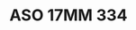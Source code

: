 ---
title: ASO 17MM 334
date: 
draft: false

# descripcion
description : Anillo de plata 925.

materials: Plata 1049

color: 

dimensions: 17mm diámetro

code: 05-23-1723

type: "Anillos"

categories: []

price: $6.730,00

price_eftvo: $5.720,00

# Images
# first image will be shown in the product page
images:
  # - image: "images/path_to_image"
  # La ubicacion de las imagenes es imagenes/Anillos/Anillos.Solo Plata/05-23-1723-aso-17mm-334
  - image: "./images/anillos/solo_plata/05-23-1723-aso-17mm-334.jpg"
---